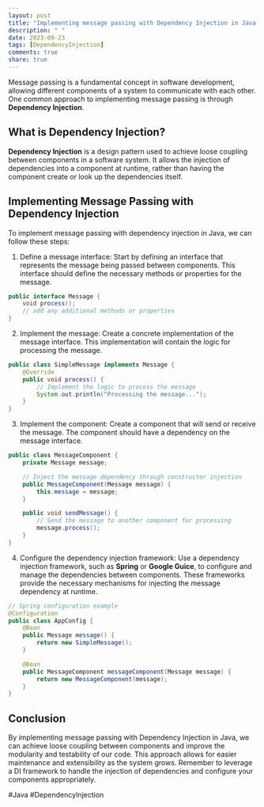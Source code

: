 ```yaml
---
layout: post
title: "Implementing message passing with Dependency Injection in Java."
description: " "
date: 2023-09-23
tags: [DependencyInjection]
comments: true
share: true
---
```


Message passing is a fundamental concept in software development, allowing different components of a system to communicate with each other. One common approach to implementing message passing is through **Dependency Injection**.

## What is Dependency Injection?

**Dependency Injection** is a design pattern used to achieve loose coupling between components in a software system. It allows the injection of dependencies into a component at runtime, rather than having the component create or look up the dependencies itself.

## Implementing Message Passing with Dependency Injection

To implement message passing with dependency injection in Java, we can follow these steps:

1. Define a message interface: Start by defining an interface that represents the message being passed between components. This interface should define the necessary methods or properties for the message.

```java
public interface Message {
    void process();
    // add any additional methods or properties
}
```

2. Implement the message: Create a concrete implementation of the message interface. This implementation will contain the logic for processing the message.

```java
public class SimpleMessage implements Message {
    @Override
    public void process() {
        // Implement the logic to process the message
        System.out.println("Processing the message...");
    }
}
```

3. Implement the component: Create a component that will send or receive the message. The component should have a dependency on the message interface.

```java
public class MessageComponent {
    private Message message;

    // Inject the message dependency through constructor injection
    public MessageComponent(Message message) {
        this.message = message;
    }

    public void sendMessage() {
        // Send the message to another component for processing
        message.process();
    }
}
```

4. Configure the dependency injection framework: Use a dependency injection framework, such as **Spring** or **Google Guice**, to configure and manage the dependencies between components. These frameworks provide the necessary mechanisms for injecting the message dependency at runtime.

```java
// Spring configuration example
@Configuration
public class AppConfig {
    @Bean
    public Message message() {
        return new SimpleMessage();
    }

    @Bean
    public MessageComponent messageComponent(Message message) {
        return new MessageComponent(message);
    }
}
```

## Conclusion

By implementing message passing with Dependency Injection in Java, we can achieve loose coupling between components and improve the modularity and testability of our code. This approach allows for easier maintenance and extensibility as the system grows. Remember to leverage a DI framework to handle the injection of dependencies and configure your components appropriately.

#Java #DependencyInjection